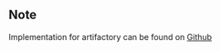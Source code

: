 ## Note

Implementation for artifactory can be found on [Github](https://github.com/ovh/cds/tree/master/contrib/integrations/artifactory)
